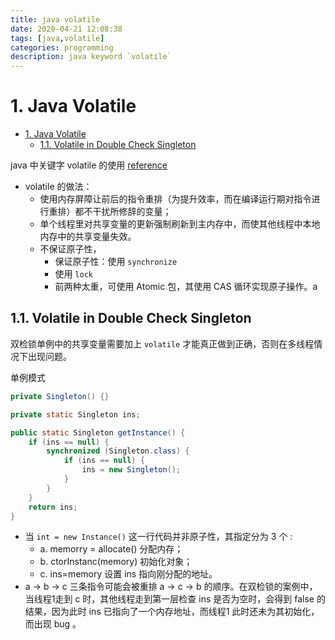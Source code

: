 ```yaml
---
title: java volatile
date: 2020-04-21 12:08:38
tags: [java,volatile]
categories: programming
description: java keyword `volatile`
---
```


# 1. Java Volatile

<!-- TOC -->

- [1. Java Volatile](#1-java-volatile)
  - [1.1. Volatile in Double Check Singleton](#11-volatile-in-double-check-singleton)

<!-- /TOC -->

java 中关键字 volatile 的使用 [reference](https://mp.weixin.qq.com/s/AE0oeKiCU_aetfkW9Qk0cg)

- volatile 的做法：
    - 使用内存屏障让前后的指令重排（为提升效率，而在编译运行期对指令进行重排）都不干扰所修辞的变量；
    - 单个线程里对共享变量的更新强制刷新到主内存中，而使其他线程中本地内存中的共享变量失效。
    - 不保证原子性，
        - 保证原子性：使用 `synchronize`
        - 使用 `lock`
        - 前两种太重，可使用 Atomic 包，其使用 CAS 循环实现原子操作。a

## 1.1. Volatile in Double Check Singleton

双检锁单例中的共享变量需要加上 `volatile` 才能真正做到正确，否则在多线程情况下出现问题。

单例模式

```java
private Singleton() {}

private static Singleton ins;

public static Singleton getInstance() {
    if (ins == null) {
        synchronized (Singleton.class) {
            if (ins == null) {
                ins = new Singleton();
            }
        }
    }
    return ins;
}
```

- 当 `int = new Instance()` 这一行代码并非原子性，其指定分为 3 个 :
    - a. memorry = allocate() 分配内存；
    - b. ctorInstanc(memory) 初始化对象；
    - c. ins=memory 设置 ins 指向刚分配的地址。
- a -> b -> c 三条指令可能会被重排 a -> c -> b 的顺序。在双检锁的案例中，当线程1走到 c 时，其他线程走到第一层检查 ins 是否为空时，会得到 false 的结果，因为此时 ins 已指向了一个内存地址，而线程1 此时还未为其初始化，而出现 bug 。
